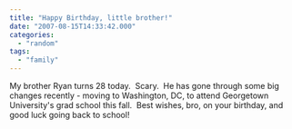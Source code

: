 ```yaml
---
title: "Happy Birthday, little brother!"
date: "2007-08-15T14:33:42.000"
categories: 
  - "random"
tags: 
  - "family"
---
```


My brother Ryan turns 28 today.  Scary.  He has gone through some big changes recently - moving to Washington, DC, to attend Georgetown University's grad school this fall.  Best wishes, bro, on your birthday, and good luck going back to school!
